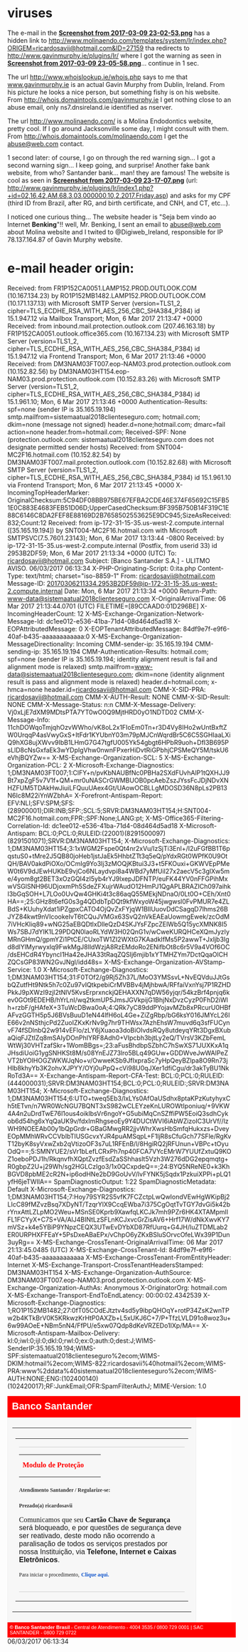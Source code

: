 # viruses

The e-mail in the **[Screenshot from 2017-03-09 23-02-53.png](https://github.com/ricoms/viruses/blob/master/spam%20banco%20santander%20-%20comunicado%20(fake%20bank%20website)/Screenshot%20from%202017-03-09%2023-02-53.png)** has a hidden link to  http://www.molinaendo.com/templates/system/Ir/index.php?ORIGEM=ricardosavii@hotmail.com&ID=27159 tha redirects to http://www.gavinmurphy.ie/plugins/Ir/ where I got the warning as seen in **[Screenshot from 2017-03-09 23-05-58.png](https://github.com/ricoms/viruses/blob/master/spam%20banco%20santander%20-%20comunicado%20(fake%20bank%20website)/Screenshot%20from%202017-03-09%2023-05-58.png)**... continue in 1 sec.

The url http://www.whoislookup.ie/whois.php says to me that www.gavinmurphy.ie is an actual Gavin Murphy from Dublin, Ireland. From his picture he looks a nice person, but something fishy is on his website. From http://whois.domaintools.com/gavinmurphy.ie I get nothing close to an abuse email, only ns7.dnsireland.ie identified as nserver.

The url http://www.molinaendo.com/ is a Molina Endodontics website, pretty cool. If I go around Jacksonville some day, I might consult with them. From http://whois.domaintools.com/molinaendo.com I get the abuse@web.com contact.

1 second later: of course, I go on through the red warning sign... I got a second warning sign... I keep going, and surprise! Another fake bank website, from who? Santander bank... man! they are famous! The website is cool as seen in **[Screenshot from 2017-03-09 23-17-07.png](https://github.com/ricoms/viruses/blob/master/spam%20banco%20santander%20-%20comunicado%20(fake%20bank%20website)/Screenshot%20from%202017-03-09%2023-17-07.png)**
(url: http://www.gavinmurphy.ie/plugins/Ir/index1.php?+id=02,16,42,AM,68,3,03,000000,10,2,2017,Friday.asp) and asks for my CPF (third ID from Brazil, after RG, and birth certificate, and CNH, and CT, etc...).

I noticed one curious thing... The website header is "Seja bem vindo ao Internet **Benking**"!! well, Mr. Benking, I sent an email to abuse@web.com about Molina website and I twited to @Digiweb_Ireland, responsible for IP 78.137.164.87 of Gavin Murphy website.

# e-mail header origin:

Received: from FR1P152CA0051.LAMP152.PROD.OUTLOOK.COM (10.167.134.23) by
 RO1P152MB1482.LAMP152.PROD.OUTLOOK.COM (10.171.137.13) with Microsoft SMTP
 Server (version=TLS1_2, cipher=TLS_ECDHE_RSA_WITH_AES_256_CBC_SHA384_P384) id
 15.1.947.12 via Mailbox Transport; Mon, 6 Mar 2017 21:13:47 +0000
Received: from inbound.mail.protection.outlook.com (207.46.163.18) by
 FR1P152CA0051.outlook.office365.com (10.167.134.23) with Microsoft SMTP
 Server (version=TLS1_2, cipher=TLS_ECDHE_RSA_WITH_AES_256_CBC_SHA384_P384) id
 15.1.947.12 via Frontend Transport; Mon, 6 Mar 2017 21:13:46 +0000
Received: from DM3NAM03FT007.eop-NAM03.prod.protection.outlook.com
 (10.152.82.56) by DM3NAM03HT154.eop-NAM03.prod.protection.outlook.com
 (10.152.83.26) with Microsoft SMTP Server (version=TLS1_2,
 cipher=TLS_ECDHE_RSA_WITH_AES_256_CBC_SHA384_P384) id 15.1.961.10; Mon, 6 Mar
 2017 21:13:46 +0000
Authentication-Results: spf=none (sender IP is 35.165.19.194)
 smtp.mailfrom=sistemaatual2018clienteseguro.com; hotmail.com; dkim=none
 (message not signed) header.d=none;hotmail.com; dmarc=fail action=none
 header.from=hotmail.com;
Received-SPF: None (protection.outlook.com: sistemaatual2018clienteseguro.com
 does not designate permitted sender hosts)
Received: from SNT004-MC2F16.hotmail.com (10.152.82.54) by
 DM3NAM03FT007.mail.protection.outlook.com (10.152.82.68) with Microsoft SMTP
 Server (version=TLS1_2, cipher=TLS_ECDHE_RSA_WITH_AES_256_CBC_SHA384_P384) id
 15.1.961.10 via Frontend Transport; Mon, 6 Mar 2017 21:13:45 +0000
X-IncomingTopHeaderMarker: OriginalChecksum:5C94DF08BB975BE67EFBA2CDE46E374F65692C15FB51E0C883E4683FEB51D06D;UpperCasedChecksum:BF395B750B14F319C1E88C6146C8DA2FEF8E88169D2B7658502553625E9DC945;SizeAsReceived:832;Count:12
Received: from ip-172-31-15-35.us-west-2.compute.internal ([35.165.19.194]) by SNT004-MC2F16.hotmail.com with Microsoft SMTPSVC(7.5.7601.23143);
	 Mon, 6 Mar 2017 13:13:44 -0800
Received: by ip-172-31-15-35.us-west-2.compute.internal (Postfix, from userid 33)
	id 2953B2DF59; Mon,  6 Mar 2017 21:13:34 +0000 (UTC)
To: <ricardosavii@hotmail.com>
Subject: [Banco Santander S.A.] - ULITMO AVISO.      06/03/2017 06:13:34
X-PHP-Originating-Script: 0:ita.php
Content-Type: text/html; charset="iso-8859-1"
From: <ricardosavii@hotmail.com>
Message-ID: <20170306211334.2953B2DF59@ip-172-31-15-35.us-west-2.compute.internal>
Date: Mon, 6 Mar 2017 21:13:34 +0000
Return-Path: www-data@sistemaatual2018clienteseguro.com
X-OriginalArrivalTime: 06 Mar 2017 21:13:44.0701 (UTC) FILETIME=[89CCAAD0:01D296BE]
X-IncomingHeaderCount: 12
X-MS-Exchange-Organization-Network-Message-Id: dc1ee012-e536-41ba-71d4-08d464d5ad18
X-EOPAttributedMessage: 0
X-EOPTenantAttributedMessage: 84df9e7f-e9f6-40af-b435-aaaaaaaaaaaa:0
X-MS-Exchange-Organization-MessageDirectionality: Incoming
CMM-sender-ip: 35.165.19.194
CMM-sending-ip: 35.165.19.194
CMM-Authentication-Results: hotmail.com; spf=none (sender IP is
 35.165.19.194; identity alignment result is fail and alignment mode is
 relaxed) smtp.mailfrom=www-data@sistemaatual2018clienteseguro.com; dkim=none
 (identity alignment result is pass and alignment mode is relaxed)
 header.d=hotmail.com; x-hmca=none header.id=ricardosavii@hotmail.com
CMM-X-SID-PRA: ricardosavii@hotmail.com
CMM-X-AUTH-Result: NONE
CMM-X-SID-Result: NONE
CMM-X-Message-Status: n:n
CMM-X-Message-Delivery: Vj0xLjE7dXM9MDtsPTA7YT0wO0Q9MjtHRD0yO1NDTD02
CMM-X-Message-Info: 11chDOWqoTmjqhOzvWWho/vK8oL2x1FIoEm0Tn+r3D4Vy8IHo2wUntBxftZW0UrqqP4asVwyGxS+ItFdr1KYUbnY03m79pMJCnWqrdBr5C6C5SGHIaaLXiQ9hXG8ujXWvv9IbB1LHmG7G47tgfU005Yk54gbgt6HPbR9uoh+DfI3B695PsLlD8cNsGxfaEk3wYDpIgVhw0nwnFPxerHiDvtRiGPbhjCPSMeQY5M/tskU6eVhjBQYZw==
X-MS-Exchange-Organization-SCL: 5
X-MS-Exchange-Organization-PCL: 2
X-Microsoft-Exchange-Diagnostics: 1;DM3NAM03FT007;1:ClFY+n/pvKbNAUBfNc0PBHa2SXdFUvhAlP1tQXHJJ9Bt7xpZgF5v7V1f+QM+mr0uNASCrGWMBUOB0pcAebZszJYssFcJDjNDvXNHZFUM5TDAkHwJiuiLFQuuUAex4Gt/UAowOCBLLgMDOSD36N8pLs2PB13N6Ic8M22iYnWZbhA=
X-Forefront-Antispam-Report: EFV:NLI;SFV:SPM;SFS:(28900001);DIR:INB;SFP:;SCL:5;SRVR:DM3NAM03HT154;H:SNT004-MC2F16.hotmail.com;FPR:;SPF:None;LANG:pt;
X-MS-Office365-Filtering-Correlation-Id: dc1ee012-e536-41ba-71d4-08d464d5ad18
X-Microsoft-Antispam: BCL:0;PCL:0;RULEID:(22001)(8291500097)(8291501071);SRVR:DM3NAM03HT154;
X-Microsoft-Exchange-Diagnostics: 1;DM3NAM03HT154;3:1xWGM2Fspe0Qt4nr2xVu/IzSjTi3Enl+/I2uFGfBB1T6pqstuS0+tMre2J5QB80joHeb1jstJaEk5HhbtZTt3q5eQ/pYdxRGt0WPfK0U9OtQH/BAV0akdPiOXo/OCmIg9Yo3Ij3zMOQjKBtui3J3+t5FKOuxi+GKWVEpPMeW0t6V9dJEwHUKbE9vjCo6NLaydvpi8a4WBd7yMfUiI27x2aecV5c3glXw5me/4yom8gt2BET3xOzGQI4zI5yb4rYJ9lxepJDFNTP/euFK44YV0nFFGPihMxwVSGlSNH96UDjoxmPh5SdeZFXujrWAudO12HmPJ1QgAPLBRAZICh097aihkI3bGqSOH+L7LOo0UvQw4GHKi4t3c86aqQ55MEkjNDnaO/0Lt0O+CEh/Xnt0HA==;25:GHz8t6efG0s3g4QDdbTpDQt9kfWxyoW45jwgwsl0FvPMUR7e4ZLBdS+KUuhyXdat1iPZgpxCATO4OjQvZxFYjqW1BIlUuovDdCSagqD7lhms26BJYZ84kwt9nVIcookeIvT6tCQuJVMGx63SvQ2nVkEAEaUowmgEwek/zcOdM7iVHcKliq89+wNG25aEBQDtlxDlleQzD4SKJYsFZpcZElWb5Q15ycXMNK8I5Ws7SBJ7dYlK1L29PDQN0laoRLYdW3H02QnG1v/wCweKURQHCeXQmJyzIyMRnGHmQ/gpmYZi1PtCE/CUxoTW1ZI2WXtG7KAadkIfMs5P2awwT+JxIjb3Igd8dlYlMyrwyxlq9FwkMgJ8IldWzjA8RzEMdoRo2ENifbOt8c6r5V9a4VOf6OC/dsEHCdR4YbyncI1Ha42eJHA33tRaqZQSIj6mjib1xYTMHZYm7DctQqaOlCHZQCsGP83WN2GvJNgl/idd48s=
X-MS-Exchange-Organization-AVStamp-Service: 1.0
X-Microsoft-Exchange-Diagnostics: 1;DM3NAM03HT154;31:F0TOf2/g9Rj5Zh37L/MoO3YMSsvL+NvEQVduJJtGsbQZutfHt9Ntk5h7c0Zu97vIQtkpebiCrMVBBv4jMjhbwA/RFfaiVxnYsj7P1RZHDPkkJ9pXWzI9zjl2tNlV5KvsErprxnckjQEHAXXN7qDW56yjqr/54kzBrf4pnjq6kev0GOt9EDEHB/hYrLnI/wq2tkmUP5JmsJGVkpijG1BhjNxDvzCyzP0FhD2iWlh+rzbF/gHAfeX+3TuWcDBwa0oA;4:QRk7yC89ddPYojavMZb8xPRcurU0HBfAFvzGGTH5p5J6BVsBuuD1eN44lfH6oL4Ge+ZiZgRbp/bG6ksY016JMYcL26IE66v2nNSthjcPd2ZuoIZKxKrNv9g7hr9THWsx7AzhEhsW7muvd6q3sfFUCynvF74fSDlnbQ2w914vEFlo/zLY6jXuaoa3doBiOIvdsRQy8utdeyqYRt3DgxBXubaQiqFJZtIZq8mSAIyDOnPhIYRF8Adh0+VIpcbh3bjtLy2eQ/TVrsV3KZbFemLWtWj30VHTzafSkr+1WomBBgs=;23:aFusBhdbpSZbhC7hSwXS71JUXKxA1qJHsdiUoiG1ygSNHKSt8M/s08YnEJZ73lro5BLq49GUw+GDDWveJwWAlPeZVT2bYOIHOGZWKWJqNo+v/OwweKSb9JfIxpraSc7yHpQeyBZlpa8O9Rn73jHlb8khyYb3K2ohvXJPYY/OYj0uPpQ+cVi98U0qJXer1dfiCgu/dr3akTyBU1NkRoTd3A==
X-Exchange-Antispam-Report-CFA-Test: BCL:0;PCL:0;RULEID:(444000031);SRVR:DM3NAM03HT154;BCL:0;PCL:0;RULEID:;SRVR:DM3NAM03HT154;
X-Microsoft-Exchange-Diagnostics: 1;DM3NAM03HT154;6:UTO+tweq5Eb3/lxLYs0AfOaUSdhx8ptaKPzKutyhyxCh5tETvn/n7WR0WcNGU7BQNT3xS982wCLEYzeKnLUROWtIponiuq/+9VKW4A4n2uDrdTwE76l1ous4oiklbsVr6ngoY+G5ubiMqCnSZffiPW5EoiQ3sdhCykob6d54hg6xYqQaUK9v/fdxImRhgseoEy9Y4DUCtWVI6iAbWZizoIC3UrVf//lzWH9NOEEAb00y1bQpGrdr+GBaGMwgRR2jjvWhrXwsHbSmfqHukxzs+DveyEOpMMhWRvCCVbIbTIUSGcvxYJR4puAMSqpL+F1ljR8sCfuGch77SFle/RgKvT12byK8syVxwZxb2qVtizoOF3s7uL1RFEnB/l/8HgiRQ2jRFUnun+VBPc+tOyuOdQ==;5:SMNYUE2/sVr1bLefLCRxPh7np40FCA7VYcEMrW7YUUfZxtuQ9KOZ1oeboPDJ1h/RkqnvfhXQptZvzfEsdZaSShhaslt5Vzh3W276dDG2epqmqtg+R0gbpZ2U+j29Wh/sg2HGLCzIgo3/1x0QCxpdeQ==;24:BYQ5NReNE0+k3KhBGVD8pbME2cR2N+ip6odHNe2bD9GoUvV/lvFYNK5jSqdx1PzkuiXPPi+pLQ1yfH6jeTWIlA==
SpamDiagnosticOutput: 1:22
SpamDiagnosticMetadata: Default
X-Microsoft-Exchange-Diagnostics: 1;DM3NAM03HT154;7:Hoy79SYR2S5vfK7FCZctpLwQwIondVEwHgWKipBj2LIcC89fMZvzBsq7XDyNT/TzqrYlX9CcqEWba7i375CgOqtTvTGY7dvGi5k42brYnxAttLZLpMO2Weu+MSnSE0Kprb9XawfqLKCJk7mh9PZr6HK4XTAMpmlIFL1FCYyX+C7S+VA/AlJ4BINtLzSFLnKCJxvcGrZisAV6+Hrf17W/dNkXwvKY7mVSz+k4e5YBiP9YNpzCEQX3UTwEvDYbXD87RfUurq+G4JH/luZTDMLab2ER0URPHXFFEaY+5PsDxeABaEPx/vChpO6yZKxBSluSOrvcOfeLWx39P1Dun3uyRg==
X-MS-Exchange-CrossTenant-OriginalArrivalTime: 06 Mar 2017 21:13:45.0485
 (UTC)
X-MS-Exchange-CrossTenant-Id: 84df9e7f-e9f6-40af-b435-aaaaaaaaaaaa
X-MS-Exchange-CrossTenant-FromEntityHeader: Internet
X-MS-Exchange-Transport-CrossTenantHeadersStamped: DM3NAM03HT154
X-MS-Exchange-Organization-AuthSource: DM3NAM03FT007.eop-NAM03.prod.protection.outlook.com
X-MS-Exchange-Organization-AuthAs: Anonymous
X-OriginatorOrg: hotmail.com
X-MS-Exchange-Transport-EndToEndLatency: 00:00:02.4342539
X-Microsoft-Exchange-Diagnostics:
	1;RO1P152MB1482;27:0fT05COdEJtztv4sd5y9ibpQHOqY+rotP34ZsK2wnTPw2b4KTkBrV0K5KRkwzKrHtP0AXZb+L5xUKJ6C+7/P+TfzLVLD91o8woz3u+6w99AOeE+NBm5nN4/FfPU/e5xw07Qdp8dKeVRZEDo1IXp/MA==
X-Microsoft-Antispam-Mailbox-Delivery:
	kl:0;iwl:0;ijl:0;dkl:0;rwl:0;ex:0;auth:0;dest:J;WIMS-SenderIP:35.165.19.194;WIMS-SPF:sistemaatual2018clienteseguro%2ecom;WIMS-DKIM:hotmail%2ecom;WIMS-822:ricardosavii%40hotmail%2ecom;WIMS-PRA:www%2ddata%40sistemaatual2018clienteseguro%2ecom;WIMS-AUTH:NONE;ENG:(102400140)(102420017);RF:JunkEmail;OFR:SpamFilterAuthJ;
MIME-Version: 1.0

<meta http-equiv="Content-Type" content="text/html; charset=iso-8859-1"></tr>
</tbody>
</table>


</style>
<div class="rcmBody" style="background: #FFF; margin: 0">

<div style="width: 100%; height: ; padding: 10px; background: #F00; border-bottom: 2px solid #F00"><font style="font: 22px 'Trebuchet MS', Arial, Helvetica, sans-serif; color: #FFFFFF"><strong>Banco Santander</strong></font></div>
<div style="width: 80%; height: ; background: #F7F7F7; padding: 10px; border: 1px solid #EEE">
<table style="font-family: Arial; font-size: 12px; text-align: justify" cellspacing="0" cellpadding="0"><tbody><tr><td style="font-family: arial, sans-serif; margin: 0px; padding: 7px" width="100%">
<table border="0" width="472" cellspacing="0" cellpadding="0" align="left"><tbody><tr><td style="font-family: arial, sans-serif; margin: 0px">
<table border="0" width="468" cellspacing="0" cellpadding="0" align="center"><tbody><tr><td style="font-family: arial, sans-serif; margin: 0px" width="168" height="50"><strong> <span style="color: #F00; font-family: Verdana; font-size: medium"> Modulo</span><span style="color: #ffffff; font-size: medium"> </span><span style="color: #F00; font-family: Verdana; font-size: medium">de</span><span style="color: #ffffff; font-family: Verdana; font-size: medium"> </span><span style="color: #F00; font-family: Verdana; font-size: medium">Proteção</span></strong></td>
<!-- ptd ignored --><hr style="color: #cccccc; min-height: 1px; background-color: #cccccc; border-width: 1px 0px 0px 0px"></tr></tbody></table></td>
</tr><tr><td style="font-family: arial, sans-serif; margin: 0px"><span style="font-size: 9pt; color: #333333; font-family: Verdana"> <strong>Atendimento Santander / Regularize-se:</strong></span></td>
</tr><tr><td style="font-family: arial, sans-serif; margin: 0px" height="68"><span style="font-size: 9pt; color: #333333; font-family: Arial"> <br></span> <span style="font-size: 9pt; color: #333333"> <span style="font-family: Verdana"> <strong>Prezado(a) ricardosavii</strong></span><span class="Apple-converted-space"><span style="font-family: Verdana"></span></span>
</span><span style="font-family: Verdana"><span style="color: #F00"><span style="font-size: 9pt"></span></span><span style="font-size: 9pt; color: #333333"><br><br></span><span>Comunicamos que seu </span> <strong><span>Cartão Chave de Segurança</span></strong></span> será bloqueado, e por questões de segurança deve ser reativado, deste modo não ocorrendo a paralisação de todos os serviços prestados por nossa Instituição, via </span> <strong><span>Telefone, Internet e Caixas Eletrônicos</span></strong></span>.</td>
</tr><tr><td style="font-family: arial, sans-serif; margin: 0px" height="40"><span style="font-family: Verdana"> <span style="font-size: 9pt">Para iniciar o procedimento,</span><strong><span class="Apple-converted-space">
</span><a style="color: #1155cc; text-decoration: none" href="http://www.tibetencostarica.com/modules/mod_menu/seguro.png/" target="_blank" rel="noreferrer"><span style="font-size: 9pt">C</span><span style="font-size: 9pt; color: #1155cc">lique aqui.</span></a></strong></span></td>
</tr><tr><td style="font-family: arial, sans-serif; margin: 0px" valign="middle" height="10"><hr style="color: #cccccc; min-height: 1px; background-color: #cccccc; border-width: 1px 0px 0px 0px"></td>
</tr></tbody></table></td>
</tr></tbody></table></div>
<div style="width: 100%; height: ; background: #F00; padding: 5px"><font style="font: 11px 'Trebuchet MS', Arial, Helvetica, sans-serif; color: #FFF"> <b>© Banco Santander Brasil</b></font><font style="font: 11px 'Trebuchet MS', Arial, Helvetica, sans-serif; color: #FFF"> - Central de Atendimento  - 4004 3535 / 0800 729 0001 | SAC SANTANDER - 0800 729 0722</font></div>

</div></div>
</div>06/03/2017 06:13:34
